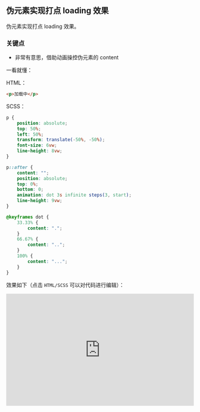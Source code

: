 ## 伪元素实现打点 loading 效果

伪元素实现打点 loading 效果。

### 关键点

+ 非常有意思，借助动画操控伪元素的 content

一看就懂：

HTML：
```html
<p>加载中</p>
```

SCSS：
```scss
p {
    position: absolute;
    top: 50%;
    left: 50%;
    transform: translate(-50%, -50%);  
    font-size: 6vw;
    line-height: 8vw;
}

p::after {
    content: "";
    position: absolute;
    top: 0%;
    bottom: 0;
    animation: dot 3s infinite steps(3, start);
    line-height: 9vw;
}

@keyframes dot {
    33.33% {
        content: ".";
    }
    66.67% {
        content: "..";
    }
    100% {
        content: "...";
    }
}
```

效果如下（点击 `HTML/SCSS` 可以对代码进行编辑）：

<iframe height="300" style="width: 100%;" scrolling="no" title="CSS实现打点loading效果" src="https://codepen.io/Chokcoco/embed/yrJpQG?height=300&theme-id=default&default-tab=css,result" frameborder="no" allowtransparency="true" allowfullscreen="true">
  See the Pen <a href='https://codepen.io/Chokcoco/pen/yrJpQG'>CSS实现打点loading效果</a> by Chokcoco
  (<a href='https://codepen.io/Chokcoco'>@Chokcoco</a>) on <a href='https://codepen.io'>CodePen</a>.
</iframe>